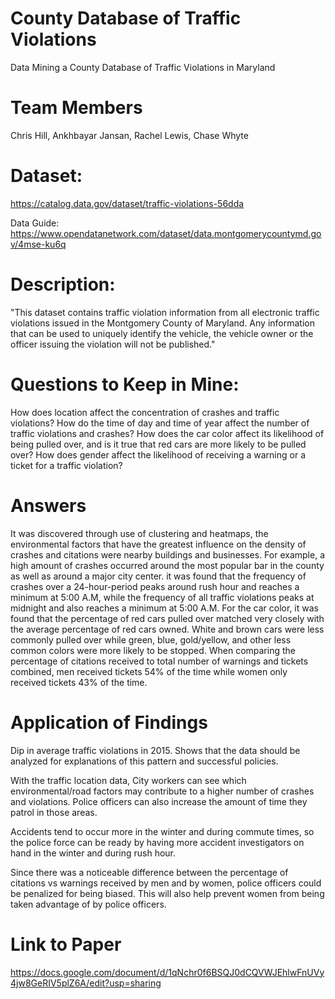 # County Database of Traffic Violations
Data Mining a County Database of Traffic Violations in Maryland

# Team Members
Chris Hill, Ankhbayar Jansan, Rachel Lewis, Chase Whyte

# Dataset:
https://catalog.data.gov/dataset/traffic-violations-56dda

Data Guide:
https://www.opendatanetwork.com/dataset/data.montgomerycountymd.gov/4mse-ku6q

# Description:

"This dataset contains traffic violation information from all electronic traffic violations issued in the Montgomery County of Maryland. Any information that can be used to uniquely identify the vehicle, the vehicle owner or the officer issuing the violation will not be published."

# Questions to Keep in Mine:
How does location affect the concentration of crashes and traffic violations? 
How do the time of day and time of year affect the number of traffic violations and crashes? 
How does the car color affect its likelihood of being pulled over, and is it true that red cars are more likely to be pulled over? 
How does gender affect the likelihood of receiving a warning or a ticket for a traffic violation?

# Answers
It was discovered through use of clustering and heatmaps, the environmental factors that have the greatest influence on the density of crashes and citations were nearby buildings and businesses. For example, a high amount of crashes occurred around the most popular bar in the county as well as around a major city center. it was found that the frequency of crashes over a 24-hour-period peaks around rush hour and reaches a minimum at 5:00 A.M, while the frequency of all traffic violations peaks at midnight and also reaches a minimum at 5:00 A.M. For the car color, it was found that the percentage of red cars pulled over matched very closely with the average percentage of red cars owned. White and brown cars were less commonly pulled over while green, blue, gold/yellow, and other less common colors were more likely to be stopped. When comparing the percentage of citations received to total number of warnings and tickets combined, men received tickets 54% of the time while women only received tickets 43% of the time.


# Application of Findings
Dip in average traffic violations in 2015. Shows that the data should be analyzed for explanations of this pattern and successful policies.

With the traffic location data, City workers can see which environmental/road factors may contribute to a higher number of crashes and violations. Police officers can also increase the amount of time they patrol in those areas.

Accidents tend to occur more in the winter and during commute times, so the police force can be ready by having more accident investigators on hand in the winter and during rush hour.

Since there was a noticeable difference between the percentage of citations vs warnings received by men and by women, police officers could be penalized for being biased. This will also help prevent women from being taken advantage of by police officers.

# Link to Paper
https://docs.google.com/document/d/1qNchr0f6BSQJ0dCQVWJEhlwFnUVy4jw8GeRIV5plZ6A/edit?usp=sharing

